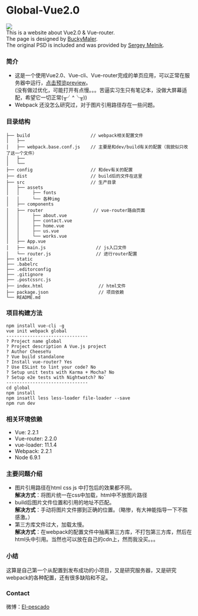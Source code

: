 # Global-Vue2.0
![](https://github.com/Cheese-Yu/Global-Vue2.0/raw/master/r1.png)
</br>
This is a website about Vue2.0 & Vue-router.</br>
The page is designed by [BuckyMaler](https://github.com/BuckyMaler/global).</br>
The original PSD is included and was provided by [Sergey Melnik](https://www.behance.net/SergeyMelnik).
### 简介
* 这是一个使用Vue2.0、Vue-cli、Vue-router完成的单页应用，可以正常在服务器中运行，[点击预览preview](http://www.cheeseyu.tk/)。</br>
(没有做过优化，可能打开有点慢。。。苦逼实习生只有笔记本，没做大屏幕适配，希望它一切正常(╥╯^╰╥))
* Webpack 还没怎么研究过，对于图片引用路径存在一些问题。
### 目录结构
    ├── build                       // webpack相关配置文件
    │   ├── 
    │   ├── webpack.base.conf.js    // 主要是和dev/build有关的配置（我貌似只改了这一个文件）           
    │   ├──         
    │   └── 
    ├── config                      // 和dev有关的配置
    ├── dist                        // build后的文件在这里
    ├── src                         // 生产目录
    │   ├── assets
    │   │     ├── fonts
    │   │     └── 各种img 
    │   ├── components
    │   ├── router                   // vue-router路由页面
    │   │     ├── about.vue
    │   │     ├── contact.vue
    │   │     ├── home.vue
    │   │     ├── us.vue
    │   │     └── works.vue
    │   ├── App.vue
    │   ├── main.js                   // js入口文件
    │   └── router.js                 // 进行router配置
    ├── static
    ├── .babelrc
    ├── .editorconfig
    ├── .gitignore
    ├── .postcssrc.js
    ├── index.html                     // html文件
    ├── package.json                   // 项目依赖
    └── README.md
### 项目构建方法
    npm install vue-cli -g
    vue init webpack global
    -------------------------------
    ? Project name global
    ? Project description A Vue.js project
    ? Author CheeseYu
    ? Vue build standalone
    ? Install vue-router? Yes
    ? Use ESLint to lint your code? No
    ? Setup unit tests with Karma + Mocha? No
    ? Setup e2e tests with Nightwatch? No`
    -------------------------------
    cd global
    npm install
    npm insatll less less-loader file-loader --save
    npm run dev
### 相关环境依赖
* Vue: 2.2.1
* Vue-router: 2.2.0
* vue-loader: 11.1.4
* Webpack: 2.2.1
* Node 6.9.1
### 主要问题介绍
* 图片引用路径在html css js 中打包后的效果都不同。</br>
**解决方式**：将图片统一在css中加载，html中不放图片路径
* build后图片文件位置和引用的地址不匹配。</br>
**解决方式**：手动将图片文件挪到正确的位置。（略惨，有大神能指导一下不胜感激。）
* 第三方库文件过大，加载太慢。</br>
**解决方式**：在webpack的配置文件中抽离第三方库，不打包第三方库，然后在html头中引用。当然也可以放在自己的cdn上，然而我没买。。。
### 小结
这算是自己第一个从配置到发布成功的小项目，又是研究服务器，又是研究webpack的各种配置，还有很多缺陷和不足。
### Contact
微博：[El-pescado](http://weibo.com/u/5146043042?refer_flag=1001030101_&is_all=1)
